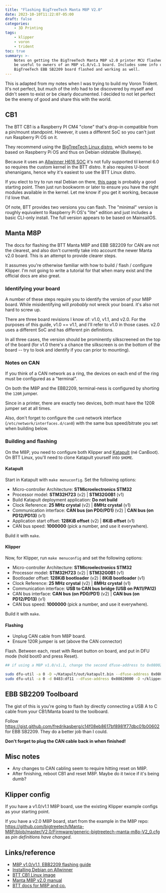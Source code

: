 ```yaml
---
title: "Flashing BigTreeTech Manta M8P V2.0"
date: 2023-10-10T11:22:07-05:00
draft: false
categories:
    - 3D Printing
tags:
    - klipper
    - voron
    - trident
toc: true
summary: >-
    Notes on getting the BigTreeTech Manta M8P v2.0 printer MCU flashed and working, plus some clarifying points that should
    be useful to owners of an M8P v1.0/v1.1 board. Includes some info on how to configure for CANbus and how to get the
    BigTreeTech EBB SB2209 board flashed and working as well.
---
```


This is adapted from my notes when I was trying to build my Voron Trident. It's not perfect, but much of the info had to be discovered by myself and didn't seem to exist or be clearly documented. I decided to not let perfect be the enemy of good and share this with the world.
## CB1

The BTT CB1 is a Raspberry PI CM4 "clone" that's drop-in compatible from a pin/mount standpoint. However, it uses a different SoC so you can't just run Raspberry Pi OS on it.

They recommend using the [BigTreeTech Linux distro](https://github.com/bigtreetech/CB1/releases), which seems to be based on Raspberry Pi OS and thus on Debian oldstable (Bullseye).

Because it uses an [Allwinner H616 SOC](https://linux-sunxi.org/H616) it's not fully supported til kernel 6.0 so requires the custom kernel in the BTT distro. It also requires U-boot shenanigans, hence why it's easiest to use the BTT Linux distro.

If you elect to try to run real Debian on there, [this page](https://wiki.debian.org/InstallingDebianOn/Allwinner#U-boot_versions_for_sunxi-based_systems) is probably a good starting point. Then just run bookworm or later to ensure you have the right modules available in the kernel. Let me know if you get it working, because I'd love that.

Of note, BTT provides two versions you can flash. The "minimal" version is roughly equivalent to Raspberry Pi OS's "lite" edition and just includes a basic CLI-only install. The full version appears to be based on MainsailOS.

## Manta M8P

The docs for flashing the BTT Manta M8P and EBB SB2209 for CAN are not the clearest, and also don't currently take into account the newer Manta v2.0 board. This is an attempt to provide clearer steps.

It assumes you're otherwise familiar with how to build / flash / configure Klipper. I'm not going to write a tutorial for that when many exist and the official docs are also great.

### Identifying your board

A number of these steps require you to identify the version of your M8P board. While misidentifying will _probably_ not wreck your board. it's also not hard to screw up.

There are three board revisions I know of: v1.0, v1.1, and v2.0. For the purposes of this guide, v1.0 == v1.1, and I'll refer to v1.0 in those cases. v2.0 uses a different SoC and has different pin definitions.

In all three cases, the version should be prominently silkscreened on the top of the board (for v1.0 there's a chance the silkscreen is on the bottom of the board -- try to look and identify if you can prior to mounting).

### Notes on CAN

If you think of a CAN network as a ring, the devices on each end of the ring must be configured as a "terminal".

On both the M8P and the EBB2209, terminal-ness is configured by shorting the `120R` jumper.

Since in a printer, there are exactly two devices, both must have the 120R jumper set at all times.

Also, don't forget to configure the `can0` network interface (`/etc/network/interfaces.d/can0`) with the same bus speed/bitrate you set when building below.

### Building and flashing

On the M8P, you need to configure both Klipper and [Katapult](https://github.com/Arksine/katapult) (né CanBoot). On BTT Linux, you'll need to clone Katapult yourself into `$HOME`.

#### Katapult

Start in Katapult with `make menuconfig`. Set the following options:

- Micro-controller Architecture: **STMicroelectronics STM32**
- Processor model: **STM32H723** (v2) | **STM32G0B1** (v1)
- Build Katapult deployment application: **Do not build**
- Clock Reference: **25 MHz crystal** (v2) | **8MHz crystal** (v1)
- Communication interface: **CAN bus (on PD0/PD1)** (v2) | **CAN bus (on PD12/PD13)** (v1)
- Application start offset: **128KiB offset** (v2) | **8KiB offset** (v1)
- CAN bus speed: **1000000** (pick a number, and use it everywhere).

Build it with `make`.

#### Klipper

Now, for Klipper, run `make menuconfig` and set the following options:

- Micro-controller Architecture: **STMicroelectronics STM32**
- Processor model: **STM32H723** (v2) | **STM32G0B1** (v1)
- Bootloader offset: **128KiB bootloader** (v2) | **8KiB bootloader** (v1)
- Clock Reference: **25 MHz crystal** (v2) | **8MHz crystal** (v1)
- Communication interface: **USB to CAN bus bridge (USB on PA11/PA12)**
- CAN bus interface: **CAN bus (on PD0/PD1)** (v2) | **CAN bus (on PD12/PD13)** (v1)
- CAN bus speed: **1000000** (pick a number, and use it everywhere).

Build it with `make`.

#### Flashing

- Unplug CAN cable from M8P board.
- Ensure 120R jumper is set (above the CAN connector)

Flash. Between each, reset with Reset button on board, and put in DFU mode (hold boot0 and press Reset).

```bash
## if using a M8P v1.0/v1.1, change the second dfuse-address to 0x08002000

sudo dfu-util -a 0 -D ~/Katapult/out/katapult.bin --dfuse-address 0x08000000:force:leave -d 0483:df11
sudo dfu-util -a 0 -d 0483:df11 --dfuse-address 0x08020000 -D ~/klipper/out/klipper.bin
```

## EBB SB2209 Toolboard

The gist of this is you're going to flash by directly connecting a USB A to C cable from your CB1/Manta board to the toolboard.

Follow https://gist.github.com/fredrikasberg/c14f08eb8617bf8981f77dbc01b00602 for EBB SB2209. They do a better job than I could.

**Don't forget to plug the CAN cable back in when finished!**

## Misc notes

- Any changes to CAN cabling seem to require hitting reset on M8P.
- After finishing, reboot CB1 and reset M8P. Maybe do it twice if it's being dumb?

## Klipper config

If you have a v1.0/v1.1 M8P board, use the existing Klipper example configs as your starting point.

If you have a v2.0 M8P board, start from the example in the M8P repo: https://github.com/bigtreetech/Manta-M8P/blob/master/V2.0/Firmware/generic-bigtreetech-manta-m8p-V2_0.cfg as *pin definitions have changed*.

## Links/reference

- [M8P v1.0/v1.1, EBB2209 flashing guide](https://gist.github.com/fredrikasberg/c14f08eb8617bf8981f77dbc01b00602)
- [Installing Debian on Allwinner](https://wiki.debian.org/InstallingDebianOn/Allwinner#U-boot_versions_for_sunxi-based_systems)
- [BTT CB1 Linux image](https://github.com/bigtreetech/CB1/releases)
- [Manta M8P v2.0 manual](https://github.com/bigtreetech/Manta-M8P/blob/master/V2.0/BIGTREETECH%20MANTA%20M8P%20V2.0%20User%20Manual.pdf)
- [BTT docs for M8P and co.](https://bigtreetech.github.io/docs/M8P.html)

